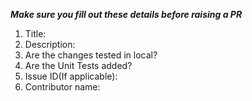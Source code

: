 ***Make sure you fill out these details before raising a PR***
1. Title:
2. Description:
3. Are the changes tested in local?
4. Are the Unit Tests added?
5. Issue ID(If applicable):
6. Contributor name: 
